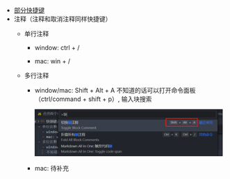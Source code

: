 - [部分快捷键](https://juejin.cn/post/6844903693741981709)
- 注释（注释和取消注释同样快捷键）
  - 单行注释

    - window:  ctrl + /

    - mac:  win + /

  - 多行注释

    - window/mac: Shift + Alt + A 
      不知道的话可以打开命令面板（ctrl/command + shift + p）, 输入块搜索

      ![1605843361988](images/1605843361988.png)

    - mac: 待补充


